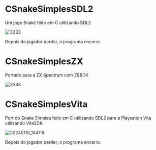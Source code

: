 # CSnakeSimplesSDL2
Um jogo Snake feito em C utilizando SDL2

![3333](https://user-images.githubusercontent.com/16547439/208752527-0ccbd7d4-8dcd-484c-8852-fdaa036ebc15.gif)

Depois do jogador perder, o programa encerra.

# CSnakeSimplesZX

Portado para a ZX Spectrum com Z88DK

![3333](https://github.com/brunu97/CSnakeSimplesSDL2/assets/16547439/828ba7d8-d114-4358-af84-9050d327d472)

# CSnakeSimplesVita

Port do Snake Simples feito em C utilizando SDL2 para a Playsation Vita utilizando VitaSDK.

![20240110_104116](https://github.com/brunu97/CSnakeSimples/assets/16547439/76806388-a8ab-43e6-93fa-971ce155c92d)

Depois do jogador perder, o programa encerra.
